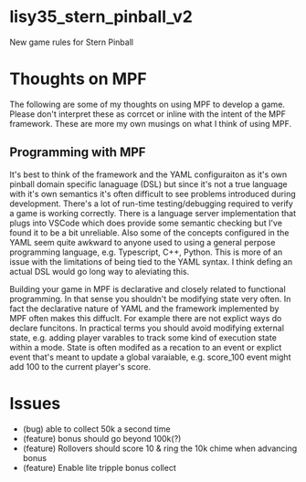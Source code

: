 # lisy35_stern_pinball_v2
New game rules for Stern Pinball

# Thoughts on MPF
The following are some of my thoughts on using MPF to develop a game.  Please don't interpret these as corrcet or inline with the intent of the MPF framework.  These are more my own musings on what I think of using MPF. 

## Programming with MPF
It's best to think of the framework and the YAML configuraiton as it's own pinball domain specific lanaguage (DSL) but since it's not a true language with it's own semantics it's often difficult to see problems introduced during development.  There's a lot of run-time testing/debugging required to verify a game is working correctly.  There is a language server implementation that plugs into VSCode which does provide some semantic checking but I've found it to be a bit unreliable.  Also some of the concepts configured in the YAML seem quite awkward to anyone used to using a general perpose programming language, e.g. Typescript, C++, Python.  This is more of an issue with the limitations of being tied to the YAML syntax.  I think defing an actual DSL would go long way to aleviating this.   

Building your game in MPF is declarative and closely related to functional programming.  In that sense you shouldn't be modifying state very often.  In fact the declarative nature of YAML and the framework implemented by MPF often makes this diffuclt.  For example there are not explict ways do declare funcitons.  In practical terms you should avoid modifying external state, e.g. adding player varables to track some kind of execution state within a mode.  State is often modifed as a recation to an event or explict event that's meant to update a global varaiable, e.g. score_100 event might add 100 to the current player's score.  



# Issues
* (bug) able to collect 50k a second time
* (feature) bonus should go beyond 100k(?)
* (feature) Rollovers should score 10 & ring the 10k chime when advancing bonus
* (feature) Enable lite tripple bonus collect